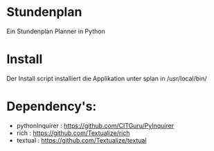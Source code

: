 # Stundenplan
Ein Stundenplan Planner in Python

# Install
Der Install script installiert die Applikation unter splan in /usr/local/bin/

# Dependency's:
- pythonInquirer : https://github.com/CITGuru/PyInquirer
- rich           : https://github.com/Textualize/rich
- textual        : https://github.com/Textualize/textual
